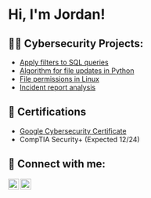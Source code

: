 <h1>Hi, I'm Jordan! </h1>
<h2>👨‍💻 Cybersecurity Projects:</h2>

  - [Apply filters to SQL queries](https://github.com/jordanjones3609/ApplyFiltersSQLQueries)
  - [Algorithm for file updates in Python](https://github.com/jordanjones3609/FileUpdatesAlgorithmPython)
  - [File permissions in Linux](https://github.com/jordanjones3609/LinuxFilePermissions)
  - [Incident report analysis](https://github.com/jordanjones3609/IncidentReportAnalysis)


<h2>📃 Certifications</h2>

- [Google Cybersecurity Certificate](https://www.credly.com/badges/671b54a0-eb18-48c1-a949-a1458ef16f90/public_url)
- CompTIA Security+ (Expected 12/24)

<h2> 🤳 Connect with me:</h2>

[<img align="left" alt="JordanJones | LinkedIn" width="22px" src="https://cdn.jsdelivr.net/npm/simple-icons@v3/icons/linkedin.svg" />][linkedin]
[<img align="left" alt="JordanJones | Instagram" width="22px" src="https://cdn.jsdelivr.net/npm/simple-icons@v3/icons/instagram.svg" />][instagram]

[instagram]: https://www.instagram.com/jj1s_9/
[linkedin]: https://linkedin.com/in/jordanjones3609

<!--
**jordanjones3609/jordanjones3609** is a ✨ _special_ ✨ repository because its `README.md` (this file) appears on your GitHub profile.

Here are some ideas to get you started:

- 🔭 I’m currently working on ...
- 🌱 I’m currently learning ...
- 👯 I’m looking to collaborate on ...
- 🤔 I’m looking for help with ...
- 💬 Ask me about ...
- 📫 How to reach me: ...
- 😄 Pronouns: ...
- ⚡ Fun fact: ...
-->
